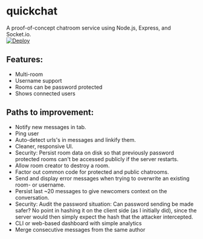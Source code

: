 # quickchat

A proof-of-concept chatroom service using Node.js, Express, and Socket.io.  
[![Deploy](https://www.herokucdn.com/deploy/button.svg)](https://heroku.com/deploy)

## Features:
- Multi-room
- Username support
- Rooms can be password protected
- Shows connected users

## Paths to improvement:
- Notify new messages in tab.
- Ping user
- Auto-detect urls's in messages and linkify them.
- Cleaner, responsive UI.
- Security: Persist room data on disk so that previously password protected rooms
can't be accessed publicly if the server restarts.
- Allow room creator to destroy a room.
- Factor out common code for protected and public chatrooms.
- Send and display error messages when trying to overwrite an existing room- or username.
- Persist last ~20 messages to give newcomers context on the conversation.
- Security: Audit the password situation: Can password sending be made safer?
No point in hashing it on the client side (as I initially did), since the server would then
simply expect the hash that the attacker intercepted.
- CLI or web-based dashboard with simple analytics
- Merge consecutive messages from the same author
